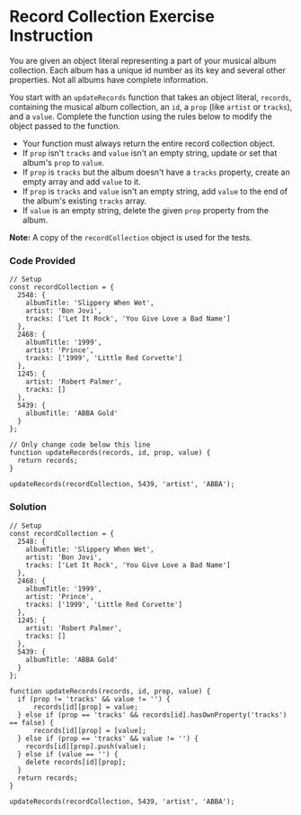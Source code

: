 # Record Collection Exercise Instruction
You are given an object literal representing a part of your musical album collection. Each album has a unique id number as its key and several other properties. Not all albums have complete information.

You start with an `updateRecords` function that takes an object literal, `records`, containing the musical album collection, an `id`, a `prop` (like `artist` or `tracks`), and a `value`. Complete the function using the rules below to modify the object passed to the function.

- Your function must always return the entire record collection object.
- If `prop` isn't `tracks` and `value` isn't an empty string, update or set that album's `prop` to `value`.
- If `prop` is `tracks` but the album doesn't have a `tracks` property, create an empty array and add `value` to it.
- If `prop` is `tracks` and `value` isn't an empty string, add `value` to the end of the album's existing `tracks` array.
- If `value` is an empty string, delete the given `prop` property from the album.

**Note:** A copy of the `recordCollection` object is used for the tests.

### Code Provided

````
// Setup
const recordCollection = {
  2548: {
    albumTitle: 'Slippery When Wet',
    artist: 'Bon Jovi',
    tracks: ['Let It Rock', 'You Give Love a Bad Name']
  },
  2468: {
    albumTitle: '1999',
    artist: 'Prince',
    tracks: ['1999', 'Little Red Corvette']
  },
  1245: {
    artist: 'Robert Palmer',
    tracks: []
  },
  5439: {
    albumTitle: 'ABBA Gold'
  }
};

// Only change code below this line
function updateRecords(records, id, prop, value) {
  return records;
}

updateRecords(recordCollection, 5439, 'artist', 'ABBA');
````
### Solution

````
// Setup
const recordCollection = {
  2548: {
    albumTitle: 'Slippery When Wet',
    artist: 'Bon Jovi',
    tracks: ['Let It Rock', 'You Give Love a Bad Name']
  },
  2468: {
    albumTitle: '1999',
    artist: 'Prince',
    tracks: ['1999', 'Little Red Corvette']
  },
  1245: {
    artist: 'Robert Palmer',
    tracks: []
  },
  5439: {
    albumTitle: 'ABBA Gold'
  }
};

function updateRecords(records, id, prop, value) {
  if (prop != 'tracks' && value != '') {
      records[id][prop] = value;
  } else if (prop == 'tracks' && records[id].hasOwnProperty('tracks') == false) {
      records[id][prop] = [value];
  } else if (prop == 'tracks' && value != '') {
    records[id][prop].push(value);
  } else if (value == '') {
    delete records[id][prop];
  }
  return records;
}

updateRecords(recordCollection, 5439, 'artist', 'ABBA');
````
